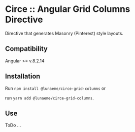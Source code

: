 # Circe :: Angular Grid Columns Directive

Directive that generates Masonry (Pinterest) style layouts.

## Compatibility

Angular >= v.8.2.14

## Installation

Run `npm install @lunaeme/circe-grid-columns` or

run `yarn add @lunaeme/circe-grid-columns`.

## Use

ToDo ...
